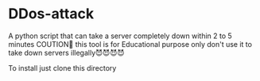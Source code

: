 # DDos-attack
A python script that can take a server completely down within 2 to 5 minutes
COUTION👾 this tool is for Educational purpose only don't use it to take down servers illegally😈😈😈😈



To install just clone this directory

